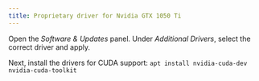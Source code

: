 ```yaml
---
title: Proprietary driver for Nvidia GTX 1050 Ti
---
```


Open the *Software & Updates* panel. Under *Additional Drivers*, select the correct driver and apply.

Next, install the drivers for CUDA support: `apt install nvidia-cuda-dev nvidia-cuda-toolkit`
